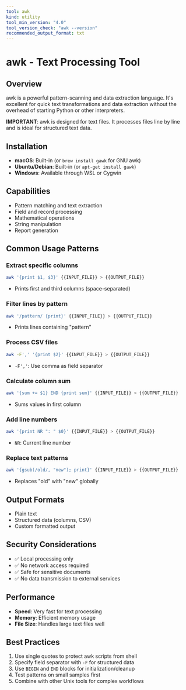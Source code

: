 ```yaml
---
tool: awk
kind: utility
tool_min_version: "4.0"
tool_version_check: "awk --version"
recommended_output_format: txt
---
```


# awk - Text Processing Tool

## Overview

awk is a powerful pattern-scanning and data extraction language. It's excellent for quick text transformations and data extraction without the overhead of starting Python or other interpreters.

**IMPORTANT**: awk is designed for text files. It processes files line by line and is ideal for structured text data.

## Installation

- **macOS**: Built-in (or `brew install gawk` for GNU awk)
- **Ubuntu/Debian**: Built-in (or `apt-get install gawk`)
- **Windows**: Available through WSL or Cygwin

## Capabilities

- Pattern matching and text extraction
- Field and record processing
- Mathematical operations
- String manipulation
- Report generation

## Common Usage Patterns

### Extract specific columns

```bash
awk '{print $1, $3}' {{INPUT_FILE}} > {{OUTPUT_FILE}}
```

- Prints first and third columns (space-separated)

### Filter lines by pattern

```bash
awk '/pattern/ {print}' {{INPUT_FILE}} > {{OUTPUT_FILE}}
```

- Prints lines containing "pattern"

### Process CSV files

```bash
awk -F',' '{print $2}' {{INPUT_FILE}} > {{OUTPUT_FILE}}
```

- `-F','`: Use comma as field separator

### Calculate column sum

```bash
awk '{sum += $1} END {print sum}' {{INPUT_FILE}} > {{OUTPUT_FILE}}
```

- Sums values in first column

### Add line numbers

```bash
awk '{print NR ": " $0}' {{INPUT_FILE}} > {{OUTPUT_FILE}}
```

- `NR`: Current line number

### Replace text patterns

```bash
awk '{gsub(/old/, "new"); print}' {{INPUT_FILE}} > {{OUTPUT_FILE}}
```

- Replaces "old" with "new" globally

## Output Formats

- Plain text
- Structured data (columns, CSV)
- Custom formatted output

## Security Considerations

- ✅ Local processing only
- ✅ No network access required
- ✅ Safe for sensitive documents
- ✅ No data transmission to external services

## Performance

- **Speed**: Very fast for text processing
- **Memory**: Efficient memory usage
- **File Size**: Handles large text files well

## Best Practices

1. Use single quotes to protect awk scripts from shell
2. Specify field separator with `-F` for structured data
3. Use `BEGIN` and `END` blocks for initialization/cleanup
4. Test patterns on small samples first
5. Combine with other Unix tools for complex workflows
